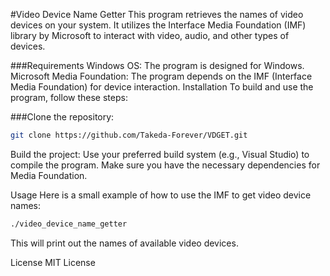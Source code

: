 #Video Device Name Getter
This program retrieves the names of video devices on your system. It utilizes the Interface Media Foundation (IMF) library by Microsoft to interact with video, audio, and other types of devices.

###Requirements
Windows OS: The program is designed for Windows.
Microsoft Media Foundation: The program depends on the IMF (Interface Media Foundation) for device interaction.
Installation
To build and use the program, follow these steps:

###Clone the repository:

```bash
git clone https://github.com/Takeda-Forever/VDGET.git
```
Build the project: Use your preferred build system (e.g., Visual Studio) to compile the program. Make sure you have the necessary dependencies for Media Foundation.

Usage
Here is a small example of how to use the IMF to get video device names:

```bash
./video_device_name_getter
```
This will print out the names of available video devices.

License
MIT License
